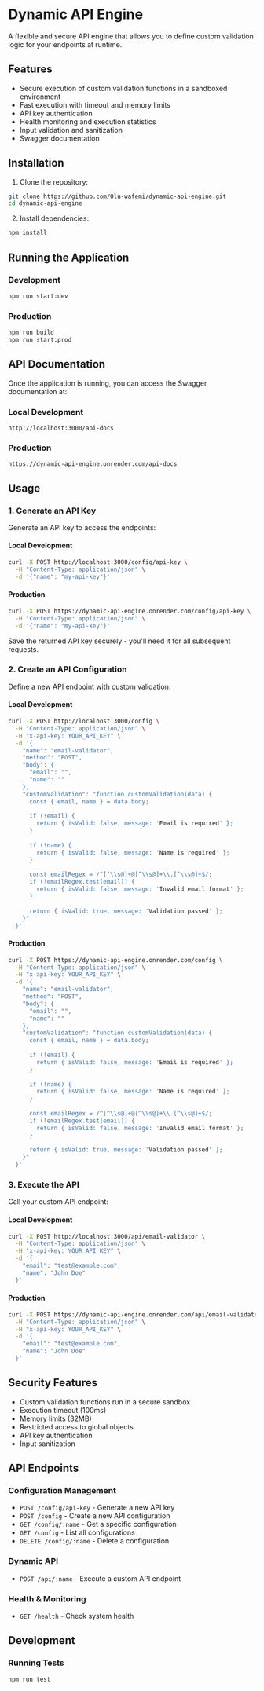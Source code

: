 # Dynamic API Engine

A flexible and secure API engine that allows you to define custom validation logic for your endpoints at runtime.

## Features

-  Secure execution of custom validation functions in a sandboxed environment
-  Fast execution with timeout and memory limits
-  API key authentication
-  Health monitoring and execution statistics
-  Input validation and sanitization
-  Swagger documentation

## Installation

1. Clone the repository:
```bash
git clone https://github.com/Olu-wafemi/dynamic-api-engine.git
cd dynamic-api-engine
```

2. Install dependencies:
```bash
npm install
```

## Running the Application

### Development
```bash
npm run start:dev
```

### Production
```bash
npm run build
npm run start:prod
```

## API Documentation

Once the application is running, you can access the Swagger documentation at:

### Local Development
```
http://localhost:3000/api-docs
```

### Production
```
https://dynamic-api-engine.onrender.com/api-docs
```

## Usage

### 1. Generate an API Key

Generate an API key to access the endpoints:

#### Local Development
```bash
curl -X POST http://localhost:3000/config/api-key \
  -H "Content-Type: application/json" \
  -d '{"name": "my-api-key"}'
```

#### Production
```bash
curl -X POST https://dynamic-api-engine.onrender.com/config/api-key \
  -H "Content-Type: application/json" \
  -d '{"name": "my-api-key"}'
```

Save the returned API key securely - you'll need it for all subsequent requests.

### 2. Create an API Configuration

Define a new API endpoint with custom validation:

#### Local Development
```bash
curl -X POST http://localhost:3000/config \
  -H "Content-Type: application/json" \
  -H "x-api-key: YOUR_API_KEY" \
  -d '{
    "name": "email-validator",
    "method": "POST",
    "body": {
      "email": "",
      "name": ""
    },
    "customValidation": "function customValidation(data) {
      const { email, name } = data.body;
      
      if (!email) {
        return { isValid: false, message: 'Email is required' };
      }
      
      if (!name) {
        return { isValid: false, message: 'Name is required' };
      }
      
      const emailRegex = /^[^\\s@]+@[^\\s@]+\\.[^\\s@]+$/;
      if (!emailRegex.test(email)) {
        return { isValid: false, message: 'Invalid email format' };
      }
      
      return { isValid: true, message: 'Validation passed' };
    }"
  }'
```

#### Production
```bash
curl -X POST https://dynamic-api-engine.onrender.com/config \
  -H "Content-Type: application/json" \
  -H "x-api-key: YOUR_API_KEY" \
  -d '{
    "name": "email-validator",
    "method": "POST",
    "body": {
      "email": "",
      "name": ""
    },
    "customValidation": "function customValidation(data) {
      const { email, name } = data.body;
      
      if (!email) {
        return { isValid: false, message: 'Email is required' };
      }
      
      if (!name) {
        return { isValid: false, message: 'Name is required' };
      }
      
      const emailRegex = /^[^\\s@]+@[^\\s@]+\\.[^\\s@]+$/;
      if (!emailRegex.test(email)) {
        return { isValid: false, message: 'Invalid email format' };
      }
      
      return { isValid: true, message: 'Validation passed' };
    }"
  }'
```

### 3. Execute the API

Call your custom API endpoint:

#### Local Development
```bash
curl -X POST http://localhost:3000/api/email-validator \
  -H "Content-Type: application/json" \
  -H "x-api-key: YOUR_API_KEY" \
  -d '{
    "email": "test@example.com",
    "name": "John Doe"
  }'
```

#### Production
```bash
curl -X POST https://dynamic-api-engine.onrender.com/api/email-validator \
  -H "Content-Type: application/json" \
  -H "x-api-key: YOUR_API_KEY" \
  -d '{
    "email": "test@example.com",
    "name": "John Doe"
  }'
```

## Security Features

- Custom validation functions run in a secure sandbox
- Execution timeout (100ms)
- Memory limits (32MB)
- Restricted access to global objects
- API key authentication
- Input sanitization

## API Endpoints

### Configuration Management
- `POST /config/api-key` - Generate a new API key
- `POST /config` - Create a new API configuration
- `GET /config/:name` - Get a specific configuration
- `GET /config` - List all configurations
- `DELETE /config/:name` - Delete a configuration

### Dynamic API
- `POST /api/:name` - Execute a custom API endpoint

### Health & Monitoring
- `GET /health` - Check system health

## Development

### Running Tests
```bash
npm run test
```
